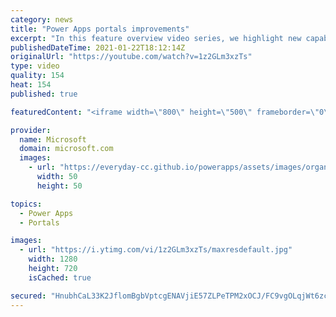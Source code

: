 ```yaml
---
category: news
title: "Power Apps portals improvements"
excerpt: "In this feature overview video series, we highlight new capabilities included in the latest update to Microsoft Power Apps.  Power Apps portals improvements bring new capabilities for makers and developers by providing a new identity management configuration experience with enhanced functionality to"
publishedDateTime: 2021-01-22T18:12:14Z
originalUrl: "https://youtube.com/watch?v=1z2GLm3xzTs"
type: video
quality: 154
heat: 154
published: true

featuredContent: "<iframe width=\"800\" height=\"500\" frameborder=\"0\" src=\"https://www.youtube.com/embed/1z2GLm3xzTs\" allow=\"accelerometer; autoplay; encrypted-media; gyroscope; picture-in-picture\" allowfullscreen></iframe>"

provider:
  name: Microsoft
  domain: microsoft.com
  images:
    - url: "https://everyday-cc.github.io/powerapps/assets/images/organizations/microsoft.com-50x50.jpg"
      width: 50
      height: 50

topics:
  - Power Apps
  - Portals

images:
  - url: "https://i.ytimg.com/vi/1z2GLm3xzTs/maxresdefault.jpg"
    width: 1280
    height: 720
    isCached: true

secured: "HnubhCaL33K2JflomBgbVptcgENAVjiE57ZLPeTPM2xOCJ/FC9vgOLqjWt6zcZ2ETunRPbOKlhBnnPK3p2f83bRtV3kXkfWvJTf8wv8JHfmibUVaZe5mVZwJxFiJyTa8VYqrMPfmHjj/wJcqUBaWe0YFaVc3J6AKiQX0imUG0uC7NEf/iXHFFPIOpjkk2bpxdOBAIHdLSFS1if+9rou46teyNLWCX84qIG3d/vmECzZkFCCxYS1/vNLkXJUcN5qomLnO5crdY90t+KgbcPri8yhgMieJge80CduMSVo9myS5RNBWram9nBz4Eg9cX1KzbXDbt1rXLftebyheq0Ig3AtnOrVzwQZzs9o4X81ZAwy2LgYJwzby9vHc1fiKyNWu85IzyhSL1/2xn5icjL08AaWbhTVfPQEn3KdCJdGKaoM=;QDXLgShu0ctTGQCzmIK+1Q=="
---
```


